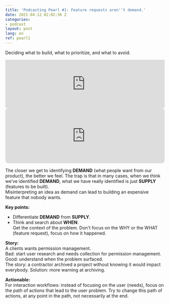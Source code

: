 ```yaml
---
title: 'Podcasting Pearl #1: Feature requests aren''t demand.'
date: 2021-04-12 02:02:36 Z
categories:
- podcast
layout: post
lang: en
ref: pearl1
---
```


Deciding what to build, what to prioritize, and what to avoid.

<iframe src="https://open.spotify.com/embed/episode/5uPkUiyvW9cd0xeGmwfpUR" width="100%" style="max-width:660px" height="152" frameBorder="0" allowtransparency="true" allow="encrypted-media"></iframe>  
<iframe src="https://embed.podcasts.apple.com/us/podcast/feature-requests-arent-demand/id1482854819?i=1000452819431&amp;itsct=podcast_box_player&amp;itscg=30200&amp;ls=1&amp;theme=light" height="175px" frameborder="0" sandbox="allow-forms allow-popups allow-same-origin allow-scripts allow-top-navigation-by-user-activation" allow="autoplay *; encrypted-media *;" style="width: 100%; max-width: 660px; overflow: hidden; border-radius: 10px; background: transparent;"></iframe>

The closer we get to identifying **DEMAND** (what people want from our product), the better we feel. 
The trap is that in many cases, when we think we’ve identified **DEMAND**, what we have really identified is just **SUPPLY** (features to be built).   
Misinterpreting an idea as demand can lead to building an expensive feature that nobody wants.


**Key points:**  

- Differentiate **DEMAND** from **SUPPLY**.
- Think and search about **WHEN**:  
Get the context of the problem. Don't focus on the WHY or the WHAT (feature request), focus on how it happened.

**Story:**  
A clients wants permission management.    
Bad: start user research and needs collection for permission management.  
Good: understand when the problem surfaced.  
The story: a contractor archived a project without knowing it would impact everybody. Solution: more warning at archiving.

**Actionable:**  
For interaction workflows: instead of focusing on the user (needs), focus on the path  of actions that lead to the user problem. 
Try to change this path of actions, at any point in the path, not necessarily at the end.  
